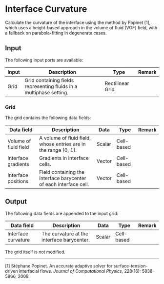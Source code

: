 # Interface Curvature

Calculate the curvature of the interface using the method by Popinet [1], which uses a height-based approach in the volume of fluid (VOF) field, with a fallback on parabola-fitting in degenerate cases.

## Input

The following input ports are available:

| Input | Description                                                  | Type             | Remark |
| ----- | ------------------------------------------------------------ | ---------------- | ------ |
| Grid  | Grid containing fields representing fluids in a multiphase setting. | Rectilinear Grid |        |

### Grid

The grid contains the following data fields:

| Data field            | Description                                                  | Data   | Type       | Remark |
| --------------------- | ------------------------------------------------------------ | ------ | ---------- | ------ |
| Volume of fluid field | A volume of fluid field, whose entries are in the range [0, 1]. | Scalar | Cell-based |        |
| Interface gradients   | Gradients in interface cells.                                | Vector | Cell-based |        |
| Interface positions   | Field containing the interface barycenter of each interface cell. | Vector | Cell-based |        |

## Output

The following data fields are appended to the input grid:

| Data field          | Description                                | Data   | Type       | Remark |
| ------------------- | ------------------------------------------ | ------ | ---------- | ------ |
| Interface curvature | The curvature at the interface barycenter. | Scalar | Cell-based |        |

The grid itself is not modified.

---

[1] Stéphane Popinet. An accurate adaptive solver for surface-tension-driven interfacial flows. *Journal of Computational Physics*, 228(16): 5838–5866, 2009.